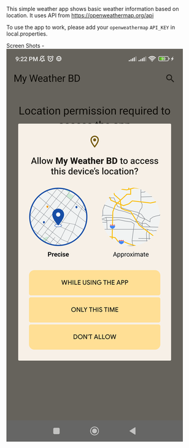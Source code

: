 This simple weather app shows basic weather information based on location. 
It uses API from https://openweathermap.org/api

To use the app to work, please add your `openweathermap` `API_KEY` in local.properties.

Screen Shots -
![ss 01](https://github.com/mostafaimran/MyWeatherBD/blob/master/screenshots/Screenshot_20241130_212247.png)
